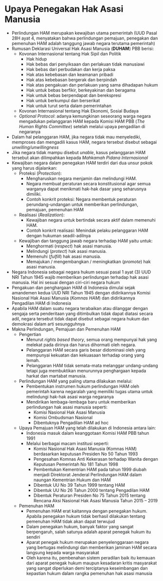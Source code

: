 # Upaya Penegakan Hak Asasi Manusia
- Perlindungan HAM merupakan kewajiban utama pemerintah (UUD Pasal 28H ayat 4, menyatakan bahwa perlindungan pemajuan, penegakan dan pemenuhan HAM adalah tanggung jawab negara terutama pemerintah)
- Rumusan Deklarasi Universal Hak Asasi Manusia (**DUHAM**) PBB berisi:
    - Kovonan Internasional tentang Hak Sipil dan Politik
        - Hak hidup
        - Hak bebas dari penyiksaan dan perlakuan tidak manusiawi
        - Hak bebas dari perbudakan dan kerja paksa
        - Hak atas kebebasan dan keamanan pribadi
        - Hak atas kebebasan bergerak dan berpindah
        - Hak atas pengakuan dan perlakuan yang sama dihadapan hukum
        - Hak untuk bebas berfikir, berkeyakinan dan beragama
        - Hak untuk bebas berpendapat dan berekspresi
        - Hak untuk berkumpul dan berserikat
        - Hak untuk turut serta dalam pemerintahan
    - Kovonan Internasional tentang Hak Ekonomi, Sosial Budaya
    - *Optional Protocol*: adanya kemungkinan seseorang warga negara mengadukan pelanggaran HAM kepada Komisi HAM PBB (*The Human Rights Committee*) setelah melalui upaya pengadilan di negaranya
- Dalam hal pelanggaran HAM, jika negara tidak mau menyelediki, memproses dan mengadili kasus HAM, negara tersebut disebut sebagai *unwilling/unwillingness*
- Jika negara tidak mampu disebut *unable*, kasus pelanggaran HAM tersebut akan dilimpahkan kepada *Mahkamah Pidana Internasional*
- Kewajiban negara dalam penegakan HAM terdiri dari dua unsur pokok yang harus dijalankan:
    - Proteksi (*Protection*):
        - Mengharuskan negara menjamin dan melindungi HAM. 
        - Negara membuat peraturan secara konstitusional agar semua warganya dapat menikmati hak-hak dasar yang seharusnya dimiliki. 
        - Contoh konkrit proteksi: Negara membentuk peraturan perundang-undangan untuk memberikan perlindungan, pemajuan, pemenuhan HAM
    - Realisasi (*Realization*):
        - Kewajiban negara untuk bertindak secara aktif dalam memenuhi HAM. 
        - Contoh konkrit realisasi: Menindak pelaku pelanggaran HAM dengan hukuman seadil-adilnya
    - Kewajiban dan tanggung jawab negara terhadap HAM yaitu untuk:
        - Menghormati (*respect*) hak asasi manusia.
        - Melindungi (*protect*) hak asasi manusia.
        - Memenuhi (*fulfill*) hak asasi manusia.
        - Memajukan / mengembangkan / meningkatkan (*promote*) hak asasi manusia.
- Negara Indonesia sebagai negara hukum sesuai pasal 1 ayat (3) UUD NRI Tahun 1945 wajib memberikan perlindungan terhadap hak asasi manusia. Hal ini sesuai dengan ciri-ciri negara hukum
- Pengakuan dan penghargaan HAM di Indonesia dimulai sejak amandemen kedua UUD NRI Tahun 1945 dengan didirikannya Komisi Nasional Hak Asasi Manusia (*Komnas HAM*) dan didirikannya Pengadilan HAM di Indonesia
- Apabila HAM dalam suatu negara terabaikan atau dilanggar dengan sengaja serta penderitaan yang ditimbulkan tidak dapat diatasi secara adil, negara tersebut tidak dapat disebut sebagai negara hukum dan demokrasi dalam arti sesungguhnya
- Makna Perlindungan, Pemajuan dan Pemenuhan HAM
    - Pengertian
        - Menurut *rights based theory*, semua orang mempunyai hak yang melekat pada dirinya dan harus dihormati oleh negara.
        - Pelanggaran HAM secara garis besar didominasi oleh yang mempunyai kekuatan dan kekuasaan terhadap orang yang lemah.
        - Pelanggaran HAM tidak semata-mata melanggar undang-undang tetapi juga membuktikan menurunnya penghargaan kepada harkat dan martabat manusia.
    - Perlindungan HAM yang paling utama dilakukan melalui:
        - Pembentukan instrumen hukum perlindungan HAM oleh pemerintah karena negaralah yang memiliki tugas utama untuk melindungi hak-hak asasi warga negaranya
        - Mendirikan lembaga-lembaga baru untuk memberikan perlindungan hak asasi manusia seperti:
            - Komisi Nasional Hak Asasi Manusia
            - Komisi Ombudsman Nasional
            - Dibentuknya Pengadilan HAM ad hoc
    - Upaya Pemajuan HAM yang telah dilakukan di Indonesia antara lain:
        - Indonesia masuk dalam keanggotaan Komisi HAM PBB tahun 1991
        - Melalui berbagai macam institusi seperti:
            - Komisi Nasional Hak Asasi Manusia (Komnas HAM) berdasarkan keputusan Presiden No 50 Tahun 1993
            - Pengesahan Komnas Anti Kekerasan terhadap Wanita dengan Keputusan Pemerintah No 181 Tahun 1998
            - Pembentukan Kementrian HAM pada tahun 1999 diubah menjadi Direktorat Jenderal Perlindungan HAM dalam naungan Kementrian Hukum dan HAM
            - Dibentuk UU No 39 Tahun 1999 tentang HAM
            - Dibentuk UU No 26 Tahun 2000 tentang Pengadilan HAM
            - Dibentuk Peraturan Presiden No 75 Tahun 2015 tentang Rencana Aksi Nasional Hak Asasi Manusia Tahun 2015 – 2019
    - Pemenuhan HAM
        - Pemenuhan HAM erat kaitannya dengan penegakan hukum. Apabila penegakan hukum tidak berhasil dilakukan tentang pemenuhan HAM tidak akan dapat terwujud
        - Dalam penegakan hukum, banyak faktor yang sangat berpengaruh, salah satunya adalah aparat penegak hukum itu sendiri
        - Aparat penegak hukum merupakan penyelenggaraan negara yang bertugas melindungi dan memberikan jaminan HAM secara langsung kepada warga masyarakat
        - Oleh karena itu, pembenahan sistem peradilan baik itu kemauan dari aparat penegak hukum maupun kesadaran kritis masyarakat yang sangat diperlukan demi terciptanya keseimbangan dan kepastian hukum dalam rangka pemenuhan hak asasi manusia